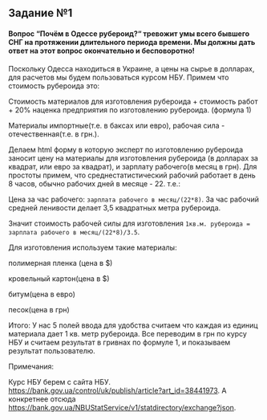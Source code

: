 ## Задание №1
#### Вопрос “Почём в Одессе рубероид?“ тревожит умы всего бывшего СНГ на протяжении длительного периода времени. Мы должны дать ответ на этот вопрос окончательно и бесповоротно!

Поскольку Одесса находиться в Украине, а цены на сырье в долларах, для расчетов мы будем пользоваться курсом НБУ. 
Примем что стоимость рубероида это:

Стоимость материалов для изготовления рубероида + стоимость работ + 20% наценка предприятия по изготовлению рубероида. (формула 1)

Материалы импортные(т.е. в баксах или евро), рабочая сила - отечественная(т.е. в грн.).

Делаем html форму в которую эксперт по изготовлению рубероида заносит цену на материалы для изготовления рубероида (в долларах за квадрат, или евро за квадрат), и зарплату рабочего(в месяц в грн). 
Для простоты примем, что cреднестатистический рабочий работает в день 8 часов, обычно рабочих дней в месяце  - 22. т.е.:

Цена за час рабочего: `зарплата рабочего в месяц/(22*8)`.
За час рабочий средней ленивости делает 3,5 квадратных метра рубероида. 

Значит стоимость рабочей силы для изготовления `1кв.м. рубероида = зарплата рабочего в месяц/(22*8)/3.5`.
	
  Для изготовления используем такие материалы:
  
полимерная пленка (цена в $)

кровельный картон(цена в $)

битум(цена в евро)

песок(цена в грн)

Итого:
У нас 5 полей ввода для удобства считаем что каждая из единиц материала дает 1 кв. метр рубероида. Все переводим в  грн по курсу НБУ и считаем результат в гривнах по формуле 1, и показываем результат пользователю.

Примечания:

Курс НБУ берем с сайта НБУ. https://bank.gov.ua/control/uk/publish/article?art_id=38441973.
А конкретнее отсюда https://bank.gov.ua/NBUStatService/v1/statdirectory/exchange?json.
